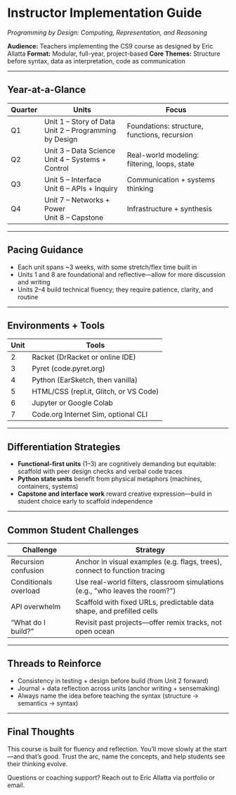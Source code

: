 # Instructor Implementation Guide

*Programming by Design: Computing, Representation, and Reasoning*

**Audience:** Teachers implementing the CS9 course as designed by Eric Allatta
**Format:** Modular, full-year, project-based
**Core Themes:** Structure before syntax, data as interpretation, code as communication

---

## Year-at-a-Glance

| Quarter | Units                                                    | Focus                                        |
| ------- | -------------------------------------------------------- | -------------------------------------------- |
| Q1      | Unit 1 – Story of Data<br>Unit 2 – Programming by Design | Foundations: structure, functions, recursion |
| Q2      | Unit 3 – Data Science<br>Unit 4 – Systems + Control      | Real-world modeling: filtering, loops, state |
| Q3      | Unit 5 – Interface<br>Unit 6 – APIs + Inquiry            | Communication + systems thinking             |
| Q4      | Unit 7 – Networks + Power<br>Unit 8 – Capstone           | Infrastructure + synthesis                   |

---

## Pacing Guidance

* Each unit spans \~3 weeks, with some stretch/flex time built in
* Units 1 and 8 are foundational and reflective—allow for more discussion and writing
* Units 2–4 build technical fluency; they require patience, clarity, and routine

---

## Environments + Tools

| Unit | Tools                                  |
| ---- | -------------------------------------- |
| 2    | Racket (DrRacket or online IDE)        |
| 3    | Pyret (code.pyret.org)                 |
| 4    | Python (EarSketch, then vanilla)       |
| 5    | HTML/CSS (repl.it, Glitch, or VS Code) |
| 6    | Jupyter or Google Colab                |
| 7    | Code.org Internet Sim, optional CLI    |

---

## Differentiation Strategies

* **Functional-first units** (1–3) are cognitively demanding but equitable: scaffold with peer design checks and verbal code traces
* **Python state units** benefit from physical metaphors (machines, containers, systems)
* **Capstone and interface work** reward creative expression—build in student choice early to scaffold independence

---

## Common Student Challenges

| Challenge             | Strategy                                                                     |
| --------------------- | ---------------------------------------------------------------------------- |
| Recursion confusion   | Anchor in visual examples (e.g. flags, trees), connect to function tracing   |
| Conditionals overload | Use real-world filters, classroom simulations (e.g., "who leaves the room?") |
| API overwhelm         | Scaffold with fixed URLs, predictable data shape, and prefilled cells        |
| “What do I build?”    | Revisit past projects—offer remix tracks, not open ocean                     |

---

## Threads to Reinforce

* Consistency in testing + design before build (from Unit 2 forward)
* Journal + data reflection across units (anchor writing + sensemaking)
* Always name the idea before teaching the syntax (structure → semantics → syntax)

---

## Final Thoughts

This course is built for fluency and reflection. You’ll move slowly at the start—and that’s good. Trust the arc, name the concepts, and help students see their thinking evolve.

Questions or coaching support? Reach out to Eric Allatta via portfolio or email.
